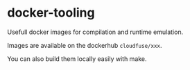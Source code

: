 # docker-tooling
Usefull docker images for compilation and runtime emulation.

Images are available on the dockerhub `cloudfuse/xxx`.

You can also build them locally easily with make.

